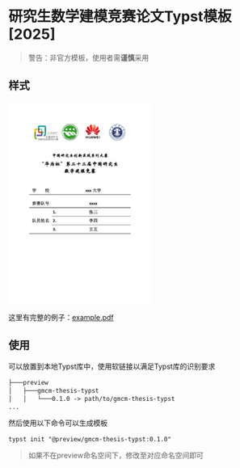
# 研究生数学建模竞赛论文Typst模板 [2025]

> 警告：非官方模板，使用者需**谨慎**采用

## 样式

<!-- ![](./thumbnail.png) -->
<div><img src="./thumbnail.png" height="400px"/></div>

这里有完整的例子：[example.pdf](./template/example.pdf)

## 使用

可以放置到本地Typst库中，使用软链接以满足Typst库的识别要求

```tree
├───preview
│   ├───gmcm-thesis-typst
│   │   └───0.1.0 -> path/to/gmcm-thesis-typst
...
```

然后使用以下命令可以生成模板

```shell
typst init "@preview/gmcm-thesis-typst:0.1.0"
```

> 如果不在preview命名空间下，修改至对应命名空间即可

